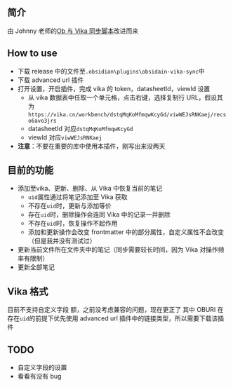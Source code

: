 ## 简介

由 Johnny 老师的[Ob 与 Vika 同步脚本](https://milinshushe.feishu.cn/docs/doccnSwkXMw7tEQJwmBg72yzpLb)改进而来

## How to use
- 下载 release 中的文件至`.obsidian\plugins\obsidain-vika-sync`中
- 下载 advanced url 插件
- 打开设置，开启插件，完成 vika 的 token，datasheetId，viewId 设置
  - 从 vika 数据表中任取一个单元格，点击右键，选择复制行 URL，假设其为 `https://vika.cn/workbench/dstqMqKoMfmqwKcyGd/viwWEJsRNKaej/recso6avo3jrs`
  - datasheetId 对应`dstqMqKoMfmqwKcyGd`
  - viewId 对应`viwWEJsRNKaej`
- **注意**：不要在重要的库中使用本插件，刚写出来没两天

## 目前的功能
- 添加至vika、更新、删除、从 Vika 中恢复当前的笔记
  - `uid`属性通过将笔记添加至 Vika 获取
  - 不存在`uid`时，更新与添加等价
  - 存在`uid`时，删除操作会连同 Vika 中的记录一并删除
  - 不存在`uid`时，恢复操作不起作用
  - 添加和更新操作会改变 frontmatter 中的部分属性，自定义属性不会改变（但是我并没有测试过）
- 更新当前文件所在文件夹中的笔记（同步需要较长时间，因为 Vika 对操作频率有限制）
- 更新全部笔记

## Vika 格式
目前不支持自定义字段
额，之前没考虑兼容的问题，现在更正了
其中 OBURI 在存在`uid`的前提下优先使用 advanced url 插件中的链接类型，所以需要下载该插件

## TODO
- 自定义字段的设置
- 看看有没有 bug
